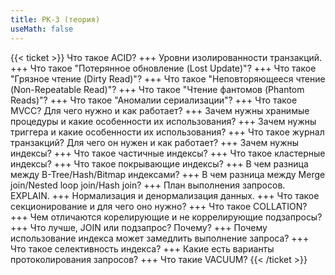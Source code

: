 ```yaml
---
title: РК-3 (теория)
useMath: false
---
```

{{< ticket >}}
Что такое ACID?
+++
Уровни изолированности транзакций.
+++
Что такое "Потерянное обновление (Lost Update)"?
+++
Что такое "Грязное чтение (Dirty Read)"?
+++
Что такое "Неповторяющееся чтение (Non-Repeatable Read)"?
+++
Что такое "Чтение фантомов (Phantom Reads)"?
+++
Что такое "Аномалии сериализации"?
+++
Что такое MVCC? Для чего нужно и как работает?
+++
Зачем нужны хранимые процедуры и какие особенности их использования?
+++
Зачем нужны триггера и какие особенности их использования?
+++
Что такое журнал транзакций? Для чего он нужен и как работает?
+++
Зачем нужны индексы?
+++
Что такое частичные индексы?
+++
Что такое кластерные индексы?
+++
Что такое покрывающие индексы?
+++
В чем разница между B-Tree/Hash/Bitmap индексами?
+++
В чем разница между Merge join/Nested loop join/Hash join?
+++
План выполнения запросов. EXPLAIN.
+++
Нормализация и денормализация данных.
+++
Что такое секционирование и для чего оно нужно?
+++
Что такое COLLATION?
+++
Чем отличаются корелирующие и не коррелирующие подзапросы?
+++
Что лучше, JOIN или подзапрос? Почему?
+++
Почему использование индекса может замедлить выполнение запроса?
+++
Что такое селективность индекса?
+++
Какие есть варианты протоколирования запросов?
+++
Что такие VACUUM?
{{< /ticket >}}
